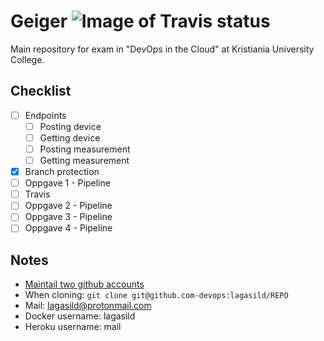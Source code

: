 # Geiger ![Image of Travis status](https://travis-ci.org/lagasild/geiger.svg?branch=master)
Main repository for exam in "DevOps in the Cloud" at Kristiania University College. 


## Checklist 
- [ ] Endpoints 
    - [ ] Posting device 
    - [ ] Getting device 
    - [ ] Posting measurement
    - [ ] Getting measurement
- [X] Branch protection 
- [ ] Oppgave 1 - Pipeline
- [ ] Travis 
- [ ] Oppgave 2 - Pipeline
- [ ] Oppgave 3 - Pipeline
- [ ] Oppgave 4 - Pipeline

## Notes 
* [Maintail two github accounts](https://medium.com/the-andela-way/a-practical-guide-to-managing-multiple-github-accounts-8e7970c8fd46)
* When cloning: `git clone git@github.com-devops:lagasild/REPO`
* Mail: lagasild@protonmail.com
* Docker username: lagasild
* Heroku username: mail